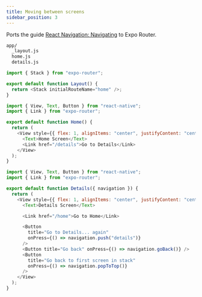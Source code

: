 ```yaml
---
title: Moving between screens
sidebar_position: 3
---
```


Ports the guide [React Navigation: Navigating](https://reactnavigation.org/docs/navigating) to Expo Router.

```bash title="File System"
app/
  _layout.js
  home.js
  details.js
```

```js title=app/_layout.js
import { Stack } from "expo-router";

export default function Layout() {
  return <Stack initialRouteName="home" />;
}
```

```js title=app/home.js
import { View, Text, Button } from "react-native";
import { Link } from "expo-router";

export default function Home() {
  return (
    <View style={{ flex: 1, alignItems: "center", justifyContent: "center" }}>
      <Text>Home Screen</Text>
      <Link href="/details">Go to Details</Link>
    </View>
  );
}
```

```js title=app/details.js
import { View, Text, Button } from "react-native";
import { Link } from "expo-router";

export default function Details({ navigation }) {
  return (
    <View style={{ flex: 1, alignItems: "center", justifyContent: "center" }}>
      <Text>Details Screen</Text>

      <Link href="/home">Go to Home</Link>

      <Button
        title="Go to Details... again"
        onPress={() => navigation.push("details")}
      />
      <Button title="Go back" onPress={() => navigation.goBack()} />
      <Button
        title="Go back to first screen in stack"
        onPress={() => navigation.popToTop()}
      />
    </View>
  );
}
```
